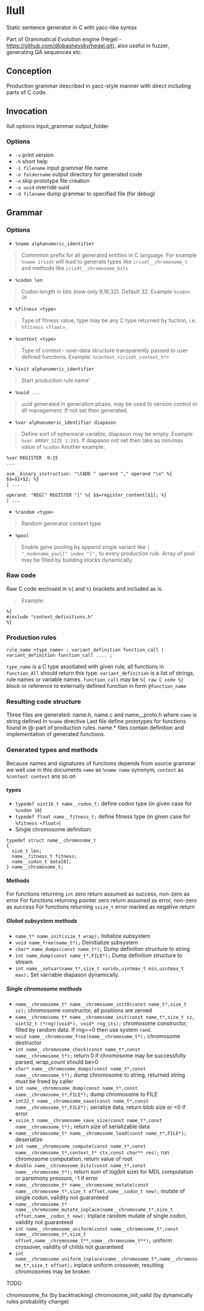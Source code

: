 # llull
Static sentence generator in C with yacc-like syntax

Part of Grammatical Evolution engine (Hegel - https://github.com/dlobashevsky/hegel.git), also useful in fuzzer, generating QA sequences etc.

## Conception
Production grammar described in yacc-style manner with direct including parts of C code.

## Invocation
llull options input_grammar output_folder

### Options

* `-v` print version
* `-h` short help
* `-i filename` input grammar file name
* `-o foldername` output directory for generated code
* `-n` skip prototype file creation
* `-u uuid` override uuid
* `-d filename` dump grammar to specified file (for debug)

## Grammar

### Options

* `%name alphanumeric_identifier`
>Commmon prefix for all generated entities in C language.
>For example `%name irisdt` will lead to generate types like  `irisdt__chromosome_t` and methods like `irisdt__chromosome_bits`

* `%codon len`
>Codon length in bits (now only 8,16,32). Default 32. Example `%codon 16`

* `%fitness <type>`
> Type of fitness value, type may be any C type returned by fuction, i.e. `%fitness <float>`.

* `%context <type>`
> Type of context - user-data structure transparently passed to user defined functions. Example: `%context <irisdt_context_t*>`

* `%init alphanumeric_identifier`
> Start production rule name'

* `%uuid ...`
> uuid generated in generation phase, may be used to version control or dll management. If not set then generated.

* `%var alphanumeric_identifier diapason`
> Define sort of ephemeral variable, diapason may be empty. Example `%var ARRAY_SIZE 1:255`. If diapason not set then take as min/max value of `%codon`
> Another example:
```
%var REGISTER  0:15
...

asm__binary_instruction: "\tADD " operand "," operand "\n" %{ $$=$1+$2; %}
| ...

operand: "REG[" REGISTER "]" %{ $$=register_content[$1]; %}
| ...

```

* `%random <type>`
> Random generator context type

* `%pool`
> Enable gene pooling by append single variant like `| "_nodename_pool[" index "]";` to every production rule. Array of pool may be filled by building blocks dynamically.

### Raw code

Raw C code enclosed in `%{` and `%}` brackets and included as is.
>Example:
```
%{
#include "context_definitions.h"
%}
```

### Production rules

`rule_name <type_name> : variant_definition function_call | variant_definition function_call .... ;`

`type_name` is a C type assotiated with given rule, all functions in `function_All` should return this type.
`variant_definition` is a list of strings, rule names or variable names.
`function_call` may be `%{ raw C code %}` block or reference to externally defined function in form `@function_name`

### Resulting code structure

Three files are generated: name.h, name.c and name__proto.h where `name` is string defined in `%name` directive
Last file define prototypes for functions found in @-part of production rules.
name.* files contain definition and implementation of generated functions.

### Generated types and methods

Because names and signatures of functions depends from source grammar we well use in this documents `name` as `%name name` synonym, `context` as `%context context` ans so on

#### types

* `typedef uint16_t name__codon_t;` define codon type (in given case for `%codon 16`)
* `typedef float name__fitness_t;` define fitness type (in given case for `%fitness <float>`)
* Single chromosome definition:
```
typedef struct name__chromosome_t
{
  size_t len;
  name__fitness_t fitness;
  name__codon_t data[0];
} name__chromosome_t;
```

#### Methods

For functions returning `int` zero return assumed as success, non-zero as error
For functions returning pointer zero return assumed as error, non-zero as success
For functions returning `ssize_t` error marked as negative return

##### Global subsystem methods

* `name_t* name_init(size_t wrap);`  Initialize subsystem
* `void name_free(name_t*);` Deinitialize subsystem
* `char* name_dumps(const name_t*);` Dump definition structure to string
* `int name_dump(const name_t*,FILE*);` Dump definition structure to stream
* `int name__setvar(name_t*,size_t varidx,uintmax_t min,uintmax_t max);` Set varriable diapason dynamically.

##### Single chromosome methods

* `name__chromosome_t* name__chromosome_init0(const name_t*,size_t sz);` chromosome constructor, all positions are zeroed
* `name__chromosome_t* name__chromosome_init(const name_t*,size_t sz, uint32_t (*rng)(void*), void* rng_ctx);` chromosome constructor, filled by random data. If rng==0 then use system `rand`.
* `void name__chromosome_free(name__chromosome_t*);` chromosome destructor
* `int name__chromosome_check(const name_t*,const name__chromosome_t*);` return 0 if chromosome may be successfully parsed, wrap_count should be>0
* `char* name__chromosome_dumps(const name_t*,const name__chromosome_t*);` dump chromosome to string, returned string must be freed by caller
* `int name__chromosome_dump(const name_t*,const name__chromosome_t*,FILE*);` dump chromosome to FILE
* `int32_t name__chromosome_save(const name_t*,const name__chromosome_t*,FILE*);` serialize data, return blob size or <0 if error
* `ssize_t name__chromosome_save_size(const name_t*,const name__chromosome_t*);` return size of serializable data
* `name__chromosome_t* name__chromosome_load(const name_t*,FILE*);` deserialize
* `int name__chromosome_compute(const name_t*,const name__chromosome_t*,context_t* ctx,const char** res);` run chromosome computation, return value of root
* `double name__chromosome_bits(const name_t*,const name__chromosome_t*);` return sum of log(bit size) for MDL computation or parsimony pressure, -1 if error
* `name__chromosome_t* name__chromosome_mutate(const name__chromosome_t*,size_t offset,name__codon_t new);` mutate of single codon, validity not guaranteed
* `name__chromosome_t* name__chromosome_mutate_inplace(name__chromosome_t*,size_t offset,name__codon_t new);` inplace random mutate of single codon, validity not guaranteed
* `int name__chromosome_uniform(const name__chromosome_t*,const name__chromosome_t*,size_t offset,name__chromosome_t**,name__chromosome_t**);` uniform crossover, validity of childs not guaranteed
* `int name__chromosome_uniform_inplace(name__chromosome_t*,name__chromosome_t*,size_t offset);` inplace uniform crossover, resulting chromosomes may be broken

TODO

chromosome_fix (by backtracking)
chromosome_init_valid (by dynamically rules probability change)


